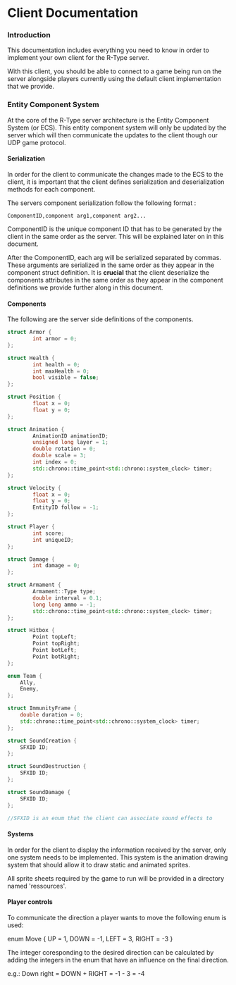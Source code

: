 # Client Documentation

### Introduction

This documentation includes everything you need to know in order to implement your own client for the R-Type server.

With this client, you should be able to connect to a game being run on the server alongside players currently using the default client implementation that we provide.

### Entity Component System

At the core of the R-Type server architecture is the Entity Component System (or ECS). This entity component system will only be updated by the server which will then communicate the updates to the client though our UDP game protocol.

#### Serialization

In order for the client to communicate the changes made to the ECS to the client, it is important that the client defines serialization and deserialization methods for each component.

The servers component serialization follow the following format :

`ComponentID,component arg1,component arg2...`

ComponentID is the unique component ID that has to be generated by the client in the same order as the server. This will be explained later on in this document.

After the ComponentID, each arg will be serialized separated by commas. These arguments are serialized in the same order as they appear in the component struct definition. It is **crucial** that the client deserialize the components attributes in the same order as they appear in the component definitions we provide further along in this document.

#### Components

The following are the server side definitions of the components.

```cpp
struct Armor {
        int armor = 0;
};

struct Health {
        int health = 0;
        int maxHealth = 0;
        bool visible = false;
};

struct Position {
        float x = 0;
        float y = 0;
};

struct Animation {
        AnimationID animationID;
        unsigned long layer = 1;
        double rotation = 0;
        double scale = 3;
        int index = 0;
        std::chrono::time_point<std::chrono::system_clock> timer;
};

struct Velocity {
        float x = 0;
        float y = 0;
        EntityID follow = -1;
};

struct Player {
        int score;
        int uniqueID;
};

struct Damage {
        int damage = 0;
};

struct Armament {
        Armament::Type type;
        double interval = 0.1;
        long long ammo = -1;
        std::chrono::time_point<std::chrono::system_clock> timer;
};

struct Hitbox {
        Point topLeft;
        Point topRight;
        Point botLeft;
        Point botRight;
};

enum Team {
    Ally,
    Enemy,
};

struct ImmunityFrame {
    double duration = 0;
    std::chrono::time_point<std::chrono::system_clock> timer;
};

struct SoundCreation {
    SFXID ID;
};

struct SoundDestruction {
    SFXID ID;
};

struct SoundDamage {
    SFXID ID;
};

//SFXID is an enum that the client can associate sound effects to
```

#### Systems

In order for the client to display the information received by the server, only one system needs to be implemented. This system is the animation drawing system that should allow it to draw static and animated sprites.

All sprite sheets required by the game to run will be provided in a directory named 'ressources'.

#### Player controls

To communicate the direction a player wants to move the following enum is used:

enum Move { UP = 1, DOWN = -1, LEFT = 3, RIGHT = -3 }

The integer coresponding to the desired direction can be calculated by adding the integers in the enum that have an influence on the final direction.

e.g.: Down right = DOWN + RIGHT = -1 - 3 = -4
